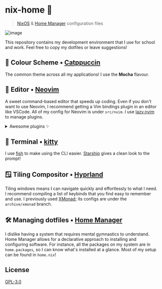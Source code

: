 # nix-home 🐬

> [NixOS](https://nixos.org) & [Home Manager](https://nix-community.github.io/home-manager) configuration files

![image](https://github.com/user-attachments/assets/e27efc0a-7b33-48e7-b991-cad44bf03ffb)

This repository contains my development environment that I use for school and work.
Feel free to copy my dotfiles or leave suggestions!

## 🎨 Colour Scheme • [Catppuccin](https://github.com/catppuccin/catppuccin)

The common theme across all my applications! I use the **Mocha** flavour.

## 📝 Editor • [Neovim](https://neovim.io)

A sweet command-based editor that speeds up coding.
Even if you don't want to use Neovim, I recommend getting a Vim bindings plugin in an editor like VSCode.
All of my config for Neovim is under `src/nvim`.
I use [lazy.nvim](https://github.com/folke/lazy.nvim) to manage plugins.

<details><summary>Awesome plugins ✨</summary>

- `mason.nvim`: LSP manager
- `nvim-treesitter`: Improved syntax highlighting
- `nvim-cmp`: Code completion engine
- `copilot.lua`: GitHub Copilot for faster coding
- `lspsaga.nvim`: Improved LSP commands
- `conform.nvim` & `nvim-lint`: Formatting and linting
- `telescope.nvim`: Fast fuzzy finder (No directory trees here!)
- `harpoon`: Quick navigation
- `lualine.nvim` & `bufferline.nvim`: Top and bottom lines UI
- `dashboard-nvim`: Startup page
- `nvim-material-icon`: Icon set for files
- `presence.nvim`: Discord rich presence to flex

</details>

## 💾 Terminal • [kitty](https://sw.kovidgoyal.net/kitty)

I use [fish](https://fishshell.com) to make using the CLI easier.
[Starship](https://starship.rs) gives a clean look to the prompt!

## 🪟 Tiling Compositor • [Hyprland](https://hyprland.org)

Tiling windows means I can navigate quickly and effortlessly to what I need.
I recommend compiling a list of keybinds that you find easy to remember and use.
I previously used [XMonad](https://xmonad.org); its configs are under the `archive/xmonad` branch.

## 🛠️ Managing dotfiles • [Home Manager](https://nix-community.github.io/home-manager)

I dislike having a system that requires mental gymnastics to understand.
Home Manager allows for a declarative approach to installing and configuring software.
For instance, all the packages on my system are in `home.packages`, so I can know what's installed at a glance.
Most of my setup can be found in `home.nix`!

## License

[GPL-3.0](https://github.com/mathletedev/nix-home/blob/main/LICENSE)
